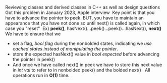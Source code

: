 Reviewing classes and derived classes in C++ as well as design questions
​
Got this problem in January 2023, Apple interview
​
Key point is that you have to advance the pointer to peek. BUT, you have to maintain an appearance that you have not done so until next() is called again, in which case you "reset"
​
Ex) **peek()**, hasNext()...peek()...peek()...hasNext(), **next()**
​
We have to ensure that we
​
* set a flag, *bool flag* during the nonbolded states, indicating we *use cached states instead of manipulating the pointer*.
* store the expected hasNext() value in *bool expected* before advancing the pointer in peek()
* And once we have called next() in peek we have to store this next value in *int val* to refer to in nonbolded peek() and the bolded next()
​
​
All operations run in **O(1)** time.
​
​